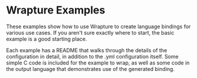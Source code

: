 # Wrapture Examples

These examples show how to use Wrapture to create language bindings for various
use cases. If you aren't sure exactly where to start, the basic example is a
good starting place.

Each example has a README that walks through the details of the configuration in
detail, in addition to the .yml configuration itself. Some simple C code is
included for the example to wrap, as well as some code in the output language
that demonstrates use of the generated binding.

